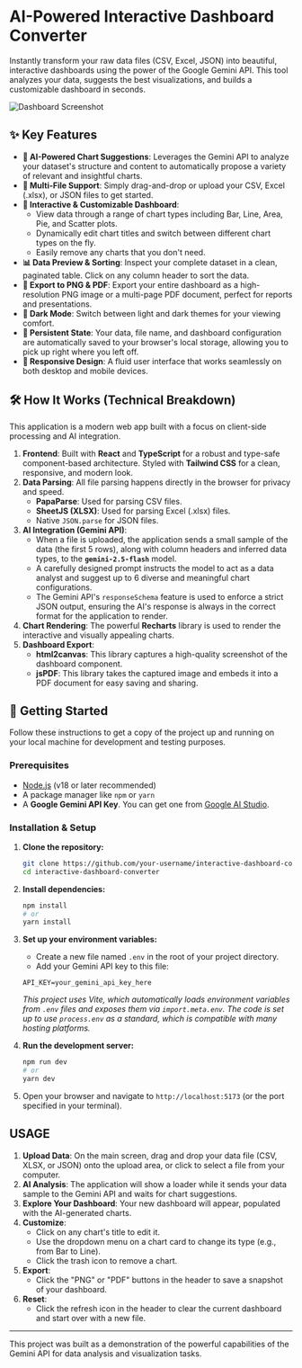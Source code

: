 # AI-Powered Interactive Dashboard Converter

Instantly transform your raw data files (CSV, Excel, JSON) into beautiful, interactive dashboards using the power of the Google Gemini API. This tool analyzes your data, suggests the best visualizations, and builds a customizable dashboard in seconds.

![Dashboard Screenshot](https://storage.googleapis.com/aistudio-hosting/project-assets/readme_images/dashboard-converter-screenshot.png)

## ✨ Key Features

- **🤖 AI-Powered Chart Suggestions**: Leverages the Gemini API to analyze your dataset's structure and content to automatically propose a variety of relevant and insightful charts.
- **📁 Multi-File Support**: Simply drag-and-drop or upload your CSV, Excel (.xlsx), or JSON files to get started.
- **🎨 Interactive & Customizable Dashboard**: 
    - View data through a range of chart types including Bar, Line, Area, Pie, and Scatter plots.
    - Dynamically edit chart titles and switch between different chart types on the fly.
    - Easily remove any charts that you don't need.
- **📊 Data Preview & Sorting**: Inspect your complete dataset in a clean, paginated table. Click on any column header to sort the data.
- **🚀 Export to PNG & PDF**: Export your entire dashboard as a high-resolution PNG image or a multi-page PDF document, perfect for reports and presentations.
- **🌙 Dark Mode**: Switch between light and dark themes for your viewing comfort.
- **💾 Persistent State**: Your data, file name, and dashboard configuration are automatically saved to your browser's local storage, allowing you to pick up right where you left off.
- **📱 Responsive Design**: A fluid user interface that works seamlessly on both desktop and mobile devices.

## 🛠️ How It Works (Technical Breakdown)

This application is a modern web app built with a focus on client-side processing and AI integration.

1.  **Frontend**: Built with **React** and **TypeScript** for a robust and type-safe component-based architecture. Styled with **Tailwind CSS** for a clean, responsive, and modern look.
2.  **Data Parsing**: All file parsing happens directly in the browser for privacy and speed.
    -   **PapaParse**: Used for parsing CSV files.
    -   **SheetJS (XLSX)**: Used for parsing Excel (.xlsx) files.
    -   Native `JSON.parse` for JSON files.
3.  **AI Integration (Gemini API)**:
    -   When a file is uploaded, the application sends a small sample of the data (the first 5 rows), along with column headers and inferred data types, to the **`gemini-2.5-flash`** model.
    -   A carefully designed prompt instructs the model to act as a data analyst and suggest up to 6 diverse and meaningful chart configurations.
    -   The Gemini API's `responseSchema` feature is used to enforce a strict JSON output, ensuring the AI's response is always in the correct format for the application to render.
4.  **Chart Rendering**: The powerful **Recharts** library is used to render the interactive and visually appealing charts.
5.  **Dashboard Export**:
    -   **html2canvas**: This library captures a high-quality screenshot of the dashboard component.
    -   **jsPDF**: This library takes the captured image and embeds it into a PDF document for easy saving and sharing.

## 🚀 Getting Started

Follow these instructions to get a copy of the project up and running on your local machine for development and testing purposes.

### Prerequisites

-   [Node.js](https://nodejs.org/) (v18 or later recommended)
-   A package manager like `npm` or `yarn`
-   A **Google Gemini API Key**. You can get one from [Google AI Studio](https://aistudio.google.com/app/apikey).

### Installation & Setup

1.  **Clone the repository:**
    ```bash
    git clone https://github.com/your-username/interactive-dashboard-converter.git
    cd interactive-dashboard-converter
    ```

2.  **Install dependencies:**
    ```bash
    npm install
    # or
    yarn install
    ```

3.  **Set up your environment variables:**
    -   Create a new file named `.env` in the root of your project directory.
    -   Add your Gemini API key to this file:
    ```
    API_KEY=your_gemini_api_key_here
    ```
    *This project uses Vite, which automatically loads environment variables from `.env` files and exposes them via `import.meta.env`. The code is set up to use `process.env` as a standard, which is compatible with many hosting platforms.*

4.  **Run the development server:**
    ```bash
    npm run dev
    # or
    yarn dev
    ```

5.  Open your browser and navigate to `http://localhost:5173` (or the port specified in your terminal).

## USAGE

1.  **Upload Data**: On the main screen, drag and drop your data file (CSV, XLSX, or JSON) onto the upload area, or click to select a file from your computer.
2.  **AI Analysis**: The application will show a loader while it sends your data sample to the Gemini API and waits for chart suggestions.
3.  **Explore Your Dashboard**: Your new dashboard will appear, populated with the AI-generated charts.
4.  **Customize**:
    -   Click on any chart's title to edit it.
    -   Use the dropdown menu on a chart card to change its type (e.g., from Bar to Line).
    -   Click the trash icon to remove a chart.
5.  **Export**:
    -   Click the "PNG" or "PDF" buttons in the header to save a snapshot of your dashboard.
6.  **Reset**:
    -   Click the refresh icon in the header to clear the current dashboard and start over with a new file.

---

This project was built as a demonstration of the powerful capabilities of the Gemini API for data analysis and visualization tasks.
